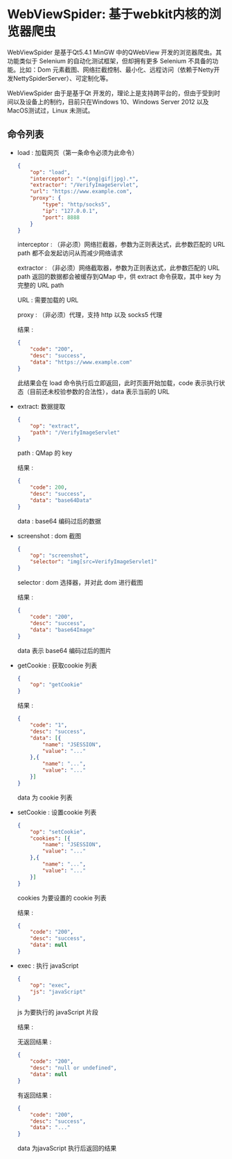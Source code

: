 # WebViewSpider: 基于webkit内核的浏览器爬虫

WebViewSpider 是基于Qt5.4.1 MinGW 中的QWebView 开发的浏览器爬虫。其功能类似于 Selenium 的自动化测试框架，但却拥有更多 Selenium 不具备的功能。比如：Dom 元素截图、网络拦截控制、最小化、远程访问（依赖于Netty开发NettySpiderServer）、可定制化等。

WebViewSpider 由于是基于Qt 开发的，理论上是支持跨平台的，但由于受到时间以及设备上的制约，目前只在Windows 10、Windows Server 2012 以及MacOS测试过，Linux 未测试。

## 命令列表

- load : 加载网页（第一条命令必须为此命令）

  ```json
  {
      "op": "load",
      "interceptor": ".*(png|gif|jpg).*",
      "extractor": "/VerifyImageServlet",
      "url": "https://www.example.com",
      "proxy": {
          "type": "http/socks5",
          "ip": "127.0.0.1",
          "port": 8888
      }
  }
  ```

  interceptor : （非必须）网络拦截器，参数为正则表达式，此参数匹配的 URL path 都不会发起访问从而减少网络请求

  extractor : （非必须）网络截取器，参数为正则表达式，此参数匹配的 URL path 返回的数据都会被缓存到QMap 中，供 extract 命令获取，其中 key 为完整的 URL path

  URL : 需要加载的 URL

  proxy : （非必须）代理，支持 http 以及 socks5 代理

  结果 : 

  ```json
  {
      "code": "200",
      "desc": "success",
      "data": "https://www.example.com"
  }
  ```

  此结果会在 load 命令执行后立即返回，此时页面开始加载，code 表示执行状态（目前还未校验参数的合法性），data 表示当前的 URL

- extract: 数据提取

  ```json
  {
      "op": "extract",
      "path": "/VerifyImageServlet"
  }
  ```

  path : QMap 的 key

  结果 : 

  ```json
  {
      "code": 200,
      "desc": "success",
      "data": "base64Data"
  }
  
  ```

  data : base64 编码过后的数据

- screenshot : dom 截图

  ```json
  {
      "op": "screenshot",
      "selector": "img[src=VerifyImageServlet]"
  }
  ```

  selector : dom 选择器，并对此 dom 进行截图

  结果 : 

  ```json
  {
      "code": "200",
      "desc": "success",
      "data": "base64Image"
  }
  ```

  data 表示 base64 编码过后的图片

- getCookie : 获取cookie 列表

  ```json
  {
      "op": "getCookie"
  }
  ```

  结果 : 

  ```json
  {
      "code": "1",
      "desc": "success",
      "data": [{
          "name": "JSESSION",
          "value": "..."
      },{
          "name": "...",
          "value": "..."
      }]
  }
  ```

  data 为 cookie 列表

- setCookie : 设置cookie 列表

  ```json
  {
      "op": "setCookie",
      "cookies": [{
          "name": "JSESSION",
          "value": "..."
      },{
          "name": "...",
          "value": "..."
      }]
  }
  ```

  cookies 为要设置的 cookie 列表

  结果 : 

  ```json
  {
      "code": "200",
      "desc": "success",
      "data": null
  }
  ```

- exec : 执行 javaScript

  ```json
  {
      "op": "exec",
      "js": "javaScript"
  }
  ```

  js 为要执行的 javaScript 片段

  结果 : 

  无返回结果 : 

  ```json
  {
      "code": "200",
      "desc": "null or undefined",
      "data": null
  }
  ```

  有返回结果 : 

  ```json
  {
      "code": "200",
      "desc": "success",
      "data": "..."
  }
  ```

  data 为javaScript 执行后返回的结果